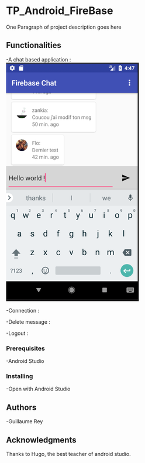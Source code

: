 # TP_Android_FireBase

One Paragraph of project description goes here

## Functionalities

-A chat based application :
![alt text](/screenshot/hello.PNG)

-Connection :

-Delete message :

-Logout :

### Prerequisites

-Android Studio

### Installing

-Open with Android Studio

## Authors

-Guillaume Rey

## Acknowledgments

Thanks to Hugo, the best teacher of android studio.
